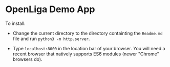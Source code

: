 OpenLiga Demo App
==================

To install:

* Change the current directory to the directory containting the
  `Readme.md` file and run `python3 -m http.server`.

* Type `localhost:8000` in the location bar of your browser. You will
  need a recent browser that natively supports ES6 modules (newer
  "Chrome" browsers do).
